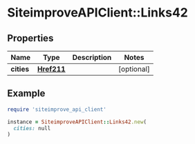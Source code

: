 # SiteimproveAPIClient::Links42

## Properties

| Name | Type | Description | Notes |
| ---- | ---- | ----------- | ----- |
| **cities** | [**Href211**](Href211.md) |  | [optional] |

## Example

```ruby
require 'siteimprove_api_client'

instance = SiteimproveAPIClient::Links42.new(
  cities: null
)
```

